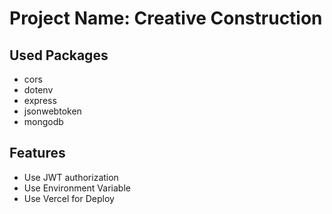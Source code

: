 # Project Name: Creative Construction
## Used Packages
- cors
- dotenv
- express
- jsonwebtoken
- mongodb

## Features
- Use JWT authorization
- Use Environment Variable
- Use Vercel for Deploy